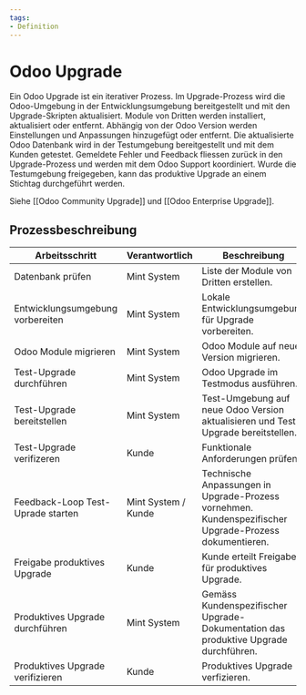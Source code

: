 ```yaml
---
tags:
- Definition
---
```

# Odoo Upgrade

Ein Odoo Upgrade ist ein iterativer Prozess. Im Upgrade-Prozess wird die Odoo-Umgebung in der Entwicklungsumgebung bereitgestellt und mit den Upgrade-Skripten aktualisiert. Module von Dritten werden installiert, aktualisiert oder entfernt. Abhängig von der Odoo Version werden Einstellungen und Anpassungen hinzugefügt oder entfernt. Die aktualisierte Odoo Datenbank wird in der Testumgebung bereitgestellt und mit dem Kunden getestet. Gemeldete Fehler und Feedback fliessen zurück in den Upgrade-Prozess und werden mit dem Odoo Support koordiniert. Wurde die Testumgebung freigegeben, kann das produktive Upgrade an einem Stichtag durchgeführt werden.

Siehe [[Odoo Community Upgrade]] und [[Odoo Enterprise Upgrade]].

## Prozessbeschreibung

| Arbeitsschritt                    | Verantwortlich      | Beschreibung                                                                                           |
| --------------------------------- | ------------------- | ------------------------------------------------------------------------------------------------------ |
| Datenbank prüfen                  | Mint System         | Liste der Module von Dritten erstellen.                                                                |
| Entwicklungsumgebung vorbereiten  | Mint System         | Lokale Entwicklungsumgebung für Upgrade vorbereiten.                                                   |
| Odoo Module migrieren             | Mint System         | Odoo Module auf neue Version migrieren.                                                                |
| Test-Upgrade durchführen          | Mint System         | Odoo Upgrade im Testmodus ausführen.                                                                   |
| Test-Upgrade bereitstellen        | Mint System         | Test-Umgebung auf neue Odoo Version aktualisieren und Test-Upgrade bereitstellen.                      |
| Test-Upgrade verifizeren          | Kunde               | Funktionale Anforderungen prüfen.                                                                      |
| Feedback-Loop Test-Uprade starten | Mint System / Kunde | Technische Anpassungen in Upgrade-Prozess vornehmen. Kundenspezifischer Upgrade-Prozess dokumentieren. |
| Freigabe produktives Upgrade      | Kunde               | Kunde erteilt Freigabe für produktives Upgrade.                                                        |
| Produktives Upgrade durchführen   | Mint System         | Gemäss Kundenspezifischer Upgrade-Dokumentation das produktive Upgrade durchführen.                    |
| Produktives Upgrade verifizieren  | Kunde                    | Produktives Upgrade verfizieren.                                                                                                       |

